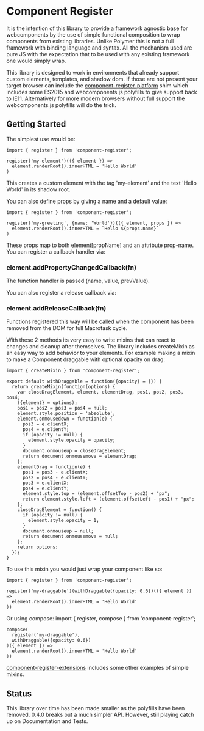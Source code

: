 # Component Register

It is the intention of this library to provide a framework agnostic base for webcomponents by the use of simple functional composition to wrap components from existing libraries.  Unlike Polymer this is not a full framework with binding language and syntax.  All the mechanism used are pure JS with the expectation that to be used with any existing framework one would simply wrap.

This library is designed to work in environments that already support custom elements, templates, and shadow dom. If those are not present your target browser can include the [component-register-platform](https://github.com/ryansolid/component-register-platform) shim which includes some ES2015 and webcomponents.js polyfills to give support back to IE11. Alternatively for more modern browsers without full support the webcomponents.js polyfills will do the trick.

## Getting Started

The simplest use would be:

    import { register } from 'component-register';

    register('my-element')(({ element }) =>
      element.renderRoot().innerHTML = 'Hello World'
    )

This creates a custom element with the tag 'my-element' and the text 'Hello World' in its shadow root.

You can also define props by giving a name and a default value:

    import { register } from 'component-register';

    register('my-greeting', {name: 'World'})(({ element, props }) =>
      element.renderRoot().innerHTML = `Hello ${props.name}`
    )

These props map to both element[propName] and an attribute prop-name. You can register a callback handler via:

### element.addPropertyChangedCallback(fn)

The function handler is passed (name, value, prevValue).

You can also register a release callback via:

### element.addReleaseCallback(fn)

Functions registered this way will be called when the component has been removed from the DOM for full Macrotask cycle.

With these 2 methods its very easy to write mixins that can react to changes and cleanup after themselves. The library includes createMixin as an easy way to add behavior to your elements. For example making a mixin to make a Component draggable with optional opacity on drag:

    import { createMixin } from 'component-register';

    export default withDraggable = function({opacity} = {}) {
      return createMixin(function(options) {
        var closeDragElement, element, elementDrag, pos1, pos2, pos3, pos4;
        ({element} = options);
        pos1 = pos2 = pos3 = pos4 = null;
        element.style.position = 'absolute';
        element.onmousedown = function(e) {
          pos3 = e.clientX;
          pos4 = e.clientY;
          if (opacity != null) {
            element.style.opacity = opacity;
          }
          document.onmouseup = closeDragElement;
          return document.onmousemove = elementDrag;
        };
        elementDrag = function(e) {
          pos1 = pos3 - e.clientX;
          pos2 = pos4 - e.clientY;
          pos3 = e.clientX;
          pos4 = e.clientY;
          element.style.top = (element.offsetTop - pos2) + "px";
          return element.style.left = (element.offsetLeft - pos1) + "px";
        };
        closeDragElement = function() {
          if (opacity != null) {
            element.style.opacity = 1;
          }
          document.onmouseup = null;
          return document.onmousemove = null;
        };
        return options;
      });
    }

To use this mixin you would just wrap your component like so:

    import { register } from 'component-register';

    register('my-draggable')(withDraggable({opacity: 0.6})(({ element }) =>
      element.renderRoot().innerHTML = 'Hello World'
    ))

Or using compose:
    import { register, compose } from 'component-register';

    compose(
      register('my-draggable'),
      withDraggable({opacity: 0.6})
    )({ element }) =>
      element.renderRoot().innerHTML = 'Hello World'
    ))

[component-register-extensions](https://github.com/ryansolid/component-register-extensions) includes some other examples of simple mixins.

## Status

This library over time has been made smaller as the polyfills have been removed. 0.4.0 breaks out a much simpler API. However, still playing catch up on Documentation and Tests.